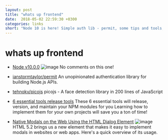 ```yaml
---
layout: post
title: "whats up frontend"
date:  2018-05-02 22:59:30 +0300
categories: links
short: "Node 10 is here! Simple auth lib - permit, some tips and tools, etc."
---
```



# whats up frontend

- [Node v10.0.0](https://nodejs.org/en/blog/release/v10.0.0/) ![image](https://nodejs.org/static/images/logo-hexagon-card.png) No comments on this one!

- [ianstormtaylor/permit](https://github.com/ianstormtaylor/permit)
An unopinionated authentication library for building Node.js APIs.

- [tehnokv/picojs](https://github.com/tehnokv/picojs)
picojs - A face detection library in 200 lines of JavaScript

- [6 essential tools release tools](https://hackernoon.com/these-6-essential-tools-will-maintain-your-npm-modules-for-you-4cbbee88e0cb)
These 6 essential tools will release, version, and maintain your NPM modules for you
Learning how to implement them for your own projects will save you a ton of time!

- [Native Modals on the Web Using the HTML Dialog Element](https://alligator.io/html/dialog-element/) ![image](https://alligator.io/images/html/dialog-element.png) HTML 5.2 brings us a new element that makes it easy to implement modals in websites or web apps. Here's a quick overview of its usage.